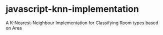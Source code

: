 # javascript-knn-implementation
A K-Nearest-Neighbour Implementation for Classifying Room types based on Area
